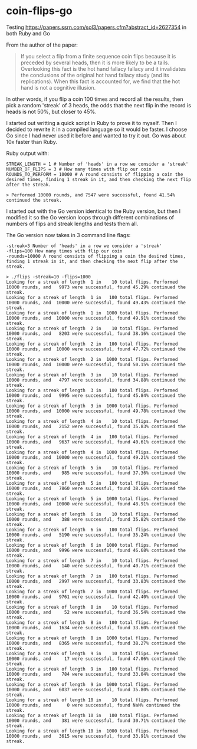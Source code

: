 # coin-flips-go
Testing https://papers.ssrn.com/sol3/papers.cfm?abstract_id=2627354 in both Ruby and Go

From the author of the paper:
> If you select a flip from a finite sequence coin flips because it is preceded by several heads, then it is more likely to be a tails.   Overlooking this fact is the hot hand fallacy fallacy and it invalidates the conclusions of the original hot hand fallacy study (and its replications).  When this fact is accounted for, we find that the hot hand is not a cognitive illusion.

In other words, if you flip a coin 100 times and record all the results, then pick a random 'streak' of 3 heads, the odds that the next flip in the record is heads is not 50%, but closer to 45%. 

I started out writting a quick script in Ruby to prove it to myself.  Then I decided to rewrite it in a compiled language so it would be faster.  I choose Go since I had never used it before and wanted to try it out.  Go was about 10x faster than Ruby.

Ruby output with:
```
STREAK_LENGTH = 1 # Number of 'heads' in a row we consider a 'streak'
NUMBER_OF_FLIPS = 3 # How many times with flip our coin
ROUNDS_TO_PERFORM = 10000 # A round consists of flipping a coin the desired times, finding 1 streak in it, and then checking the next flip after the streak.
```

 `> Performed 10000 rounds, and 7547 were successful, found 41.54% continued the streak.`
 
I started out with the Go version identical to the Ruby version, but then I modified it so the Go version loops through different combinations of numbers of flips and streak lengths and tests them all.

The Go version now takes in 3 command line flags:
```
-streak=3 Number of 'heads' in a row we consider a 'streak'
-flips=100 How many times with flip our coin
-rounds=10000 A round consists of flipping a coin the desired times, finding 1 streak in it, and then checking the next flip after the streak.
```

 ```
> ./flips -streak=10 -flips=1000
Looking for a streak of length  1 in    10 total flips. Performed 10000 rounds, and   9973 were successful, found 45.29% continued the streak.
Looking for a streak of length  1 in   100 total flips. Performed 10000 rounds, and  10000 were successful, found 49.43% continued the streak.
Looking for a streak of length  1 in  1000 total flips. Performed 10000 rounds, and  10000 were successful, found 49.91% continued the streak.
Looking for a streak of length  2 in    10 total flips. Performed 10000 rounds, and   8203 were successful, found 38.16% continued the streak.
Looking for a streak of length  2 in   100 total flips. Performed 10000 rounds, and  10000 were successful, found 47.72% continued the streak.
Looking for a streak of length  2 in  1000 total flips. Performed 10000 rounds, and  10000 were successful, found 50.15% continued the streak.
Looking for a streak of length  3 in    10 total flips. Performed 10000 rounds, and   4797 were successful, found 34.88% continued the streak.
Looking for a streak of length  3 in   100 total flips. Performed 10000 rounds, and   9995 were successful, found 45.84% continued the streak.
Looking for a streak of length  3 in  1000 total flips. Performed 10000 rounds, and  10000 were successful, found 49.78% continued the streak.
Looking for a streak of length  4 in    10 total flips. Performed 10000 rounds, and   2152 were successful, found 35.83% continued the streak.
Looking for a streak of length  4 in   100 total flips. Performed 10000 rounds, and   9637 were successful, found 40.61% continued the streak.
Looking for a streak of length  4 in  1000 total flips. Performed 10000 rounds, and  10000 were successful, found 49.21% continued the streak.
Looking for a streak of length  5 in    10 total flips. Performed 10000 rounds, and    985 were successful, found 37.36% continued the streak.
Looking for a streak of length  5 in   100 total flips. Performed 10000 rounds, and   7860 were successful, found 38.66% continued the streak.
Looking for a streak of length  5 in  1000 total flips. Performed 10000 rounds, and  10000 were successful, found 48.91% continued the streak.
Looking for a streak of length  6 in    10 total flips. Performed 10000 rounds, and    388 were successful, found 35.82% continued the streak.
Looking for a streak of length  6 in   100 total flips. Performed 10000 rounds, and   5190 were successful, found 35.24% continued the streak.
Looking for a streak of length  6 in  1000 total flips. Performed 10000 rounds, and   9996 were successful, found 46.68% continued the streak.
Looking for a streak of length  7 in    10 total flips. Performed 10000 rounds, and    140 were successful, found 40.71% continued the streak.
Looking for a streak of length  7 in   100 total flips. Performed 10000 rounds, and   2997 were successful, found 33.83% continued the streak.
Looking for a streak of length  7 in  1000 total flips. Performed 10000 rounds, and   9761 were successful, found 42.40% continued the streak.
Looking for a streak of length  8 in    10 total flips. Performed 10000 rounds, and     52 were successful, found 36.54% continued the streak.
Looking for a streak of length  8 in   100 total flips. Performed 10000 rounds, and   1634 were successful, found 33.60% continued the streak.
Looking for a streak of length  8 in  1000 total flips. Performed 10000 rounds, and   8365 were successful, found 38.27% continued the streak.
Looking for a streak of length  9 in    10 total flips. Performed 10000 rounds, and     17 were successful, found 47.06% continued the streak.
Looking for a streak of length  9 in   100 total flips. Performed 10000 rounds, and    784 were successful, found 33.04% continued the streak.
Looking for a streak of length  9 in  1000 total flips. Performed 10000 rounds, and   6037 were successful, found 35.80% continued the streak.
Looking for a streak of length 10 in    10 total flips. Performed 10000 rounds, and      0 were successful, found NaN% continued the streak.
Looking for a streak of length 10 in   100 total flips. Performed 10000 rounds, and    381 were successful, found 30.71% continued the streak.
Looking for a streak of length 10 in  1000 total flips. Performed 10000 rounds, and   3615 were successful, found 33.91% continued the streak.
```
 
